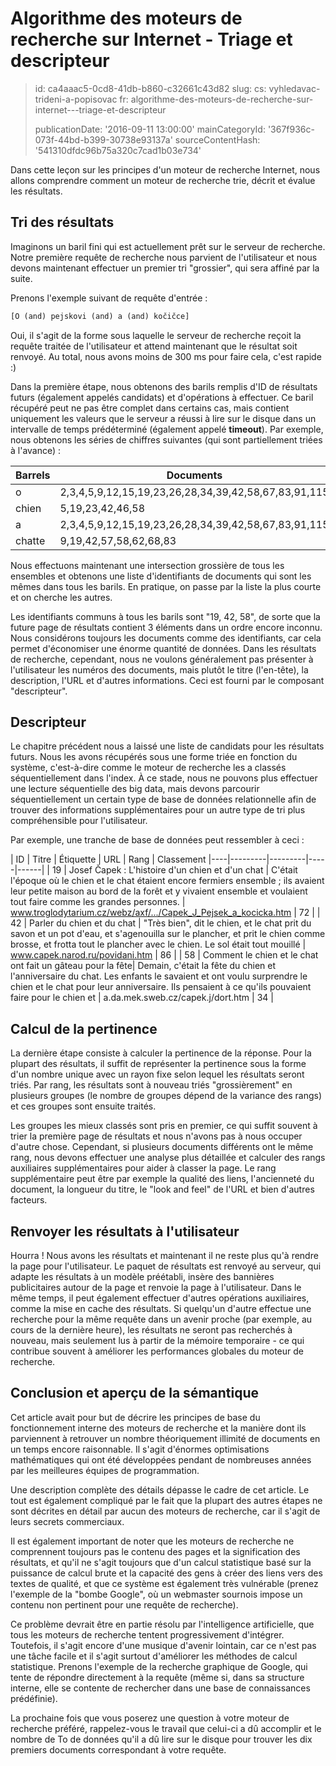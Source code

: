 Algorithme des moteurs de recherche sur Internet - Triage et descripteur
========================================================================

> id: ca4aaac5-0cd8-41db-b860-c32661c43d82
> slug:
> 	cs: vyhledavac-trideni-a-popisovac
> 	fr: algorithme-des-moteurs-de-recherche-sur-internet---triage-et-descripteur
> 
> publicationDate: '2016-09-11 13:00:00'
> mainCategoryId: '367f936c-073f-44bd-b399-30738e93137a'
> sourceContentHash: '541310dfdc96b75a320c7cad1b03e734'

Dans cette leçon sur les principes d'un moteur de recherche Internet, nous allons comprendre comment un moteur de recherche trie, décrit et évalue les résultats.

Tri des résultats
----------------

Imaginons un baril fini qui est actuellement prêt sur le serveur de recherche. Notre première requête de recherche nous parvient de l'utilisateur et nous devons maintenant effectuer un premier tri "grossier", qui sera affiné par la suite.

Prenons l'exemple suivant de requête d'entrée :

```txt
[O (and) pejskovi (and) a (and) kočičce]
```

Oui, il s'agit de la forme sous laquelle le serveur de recherche reçoit la requête traitée de l'utilisateur et attend maintenant que le résultat soit renvoyé. Au total, nous avons moins de 300 ms pour faire cela, c'est rapide :)

Dans la première étape, nous obtenons des barils remplis d'ID de résultats futurs (également appelés candidats) et d'opérations à effectuer. Ce baril récupéré peut ne pas être complet dans certains cas, mais contient uniquement les valeurs que le serveur a réussi à lire sur le disque dans un intervalle de temps prédéterminé (également appelé **timeout**). Par exemple, nous obtenons les séries de chiffres suivantes (qui sont partiellement triées à l'avance) :

| Barrels | Documents |
|-------|---------|
| o | 2,3,4,5,9,12,15,19,23,26,28,34,39,42,58,67,83,91,115 |
| chien | 5,19,23,42,46,58 |
| a | 2,3,4,5,9,12,15,19,23,26,28,34,39,42,58,67,83,91,115 |
| chatte | 9,19,42,57,58,62,68,83 |

Nous effectuons maintenant une intersection grossière de tous les ensembles et obtenons une liste d'identifiants de documents qui sont les mêmes dans tous les barils. En pratique, on passe par la liste la plus courte et on cherche les autres.

Les identifiants communs à tous les barils sont "19, 42, 58", de sorte que la future page de résultats contient 3 éléments dans un ordre encore inconnu. Nous considérons toujours les documents comme des identifiants, car cela permet d'économiser une énorme quantité de données. Dans les résultats de recherche, cependant, nous ne voulons généralement pas présenter à l'utilisateur les numéros des documents, mais plutôt le titre (l'en-tête), la description, l'URL et d'autres informations. Ceci est fourni par le composant "descripteur".

Descripteur
---------

Le chapitre précédent nous a laissé une liste de candidats pour les résultats futurs. Nous les avons récupérés sous une forme triée en fonction du système, c'est-à-dire comme le moteur de recherche les a classés séquentiellement dans l'index. À ce stade, nous ne pouvons plus effectuer une lecture séquentielle des big data, mais devons parcourir séquentiellement un certain type de base de données relationnelle afin de trouver des informations supplémentaires pour un autre type de tri plus compréhensible pour l'utilisateur.

Par exemple, une tranche de base de données peut ressembler à ceci :


| ID | Titre | Étiquette | URL | Rang | Classement
|----|---------|---------|-----|------|
| 19 | Josef Čapek : L'histoire d'un chien et d'un chat | C'était l'époque où le chien et le chat étaient encore fermiers ensemble ; ils avaient leur petite maison au bord de la forêt et y vivaient ensemble et voulaient tout faire comme les grandes personnes. | www.troglodytarium.cz/webz/axf/.../Capek_J_Pejsek_a_kocicka.htm | 72 |
| 42 | Parler du chien et du chat | "Très bien", dit le chien, et le chat prit du savon et un pot d'eau, et s'agenouilla sur le plancher, et prit le chien comme brosse, et frotta tout le plancher avec le chien. Le sol était tout mouillé | www.capek.narod.ru/povidani.htm | 86 |
| 58 | Comment le chien et le chat ont fait un gâteau pour la fête| Demain, c'était la fête du chien et l'anniversaire du chat. Les enfants le savaient et ont voulu surprendre le chien et le chat pour leur anniversaire. Ils pensaient à ce qu'ils pouvaient faire pour le chien et | a.da.mek.sweb.cz/capek.j/dort.htm | 34 |

Calcul de la pertinence
-----------------

La dernière étape consiste à calculer la pertinence de la réponse. Pour la plupart des résultats, il suffit de représenter la pertinence sous la forme d'un nombre unique avec un rayon fixe selon lequel les résultats seront triés. Par rang, les résultats sont à nouveau triés "grossièrement" en plusieurs groupes (le nombre de groupes dépend de la variance des rangs) et ces groupes sont ensuite traités.

Les groupes les mieux classés sont pris en premier, ce qui suffit souvent à trier la première page de résultats et nous n'avons pas à nous occuper d'autre chose. Cependant, si plusieurs documents différents ont le même rang, nous devons effectuer une analyse plus détaillée et calculer des rangs auxiliaires supplémentaires pour aider à classer la page. Le rang supplémentaire peut être par exemple la qualité des liens, l'ancienneté du document, la longueur du titre, le "look and feel" de l'URL et bien d'autres facteurs.

Renvoyer les résultats à l'utilisateur
---------------------------

Hourra ! Nous avons les résultats et maintenant il ne reste plus qu'à rendre la page pour l'utilisateur. Le paquet de résultats est renvoyé au serveur, qui adapte les résultats à un modèle préétabli, insère des bannières publicitaires autour de la page et renvoie la page à l'utilisateur. Dans le même temps, il peut également effectuer d'autres opérations auxiliaires, comme la mise en cache des résultats. Si quelqu'un d'autre effectue une recherche pour la même requête dans un avenir proche (par exemple, au cours de la dernière heure), les résultats ne seront pas recherchés à nouveau, mais seulement lus à partir de la mémoire temporaire - ce qui contribue souvent à améliorer les performances globales du moteur de recherche.

Conclusion et aperçu de la sémantique
---------------------------

Cet article avait pour but de décrire les principes de base du fonctionnement interne des moteurs de recherche et la manière dont ils parviennent à retrouver un nombre théoriquement illimité de documents en un temps encore raisonnable. Il s'agit d'énormes optimisations mathématiques qui ont été développées pendant de nombreuses années par les meilleures équipes de programmation.

Une description complète des détails dépasse le cadre de cet article. Le tout est également compliqué par le fait que la plupart des autres étapes ne sont décrites en détail par aucun des moteurs de recherche, car il s'agit de leurs secrets commerciaux.

Il est également important de noter que les moteurs de recherche ne comprennent toujours pas le contenu des pages et la signification des résultats, et qu'il ne s'agit toujours que d'un calcul statistique basé sur la puissance de calcul brute et la capacité des gens à créer des liens vers des textes de qualité, et que ce système est également très vulnérable (prenez l'exemple de la "bombe Google", où un webmaster sournois impose un contenu non pertinent pour une requête de recherche).

Ce problème devrait être en partie résolu par l'intelligence artificielle, que tous les moteurs de recherche tentent progressivement d'intégrer. Toutefois, il s'agit encore d'une musique d'avenir lointain, car ce n'est pas une tâche facile et il s'agit surtout d'améliorer les méthodes de calcul statistique. Prenons l'exemple de la recherche graphique de Google, qui tente de répondre directement à la requête (même si, dans sa structure interne, elle se contente de rechercher dans une base de connaissances prédéfinie).

La prochaine fois que vous poserez une question à votre moteur de recherche préféré, rappelez-vous le travail que celui-ci a dû accomplir et le nombre de To de données qu'il a dû lire sur le disque pour trouver les dix premiers documents correspondant à votre requête.
